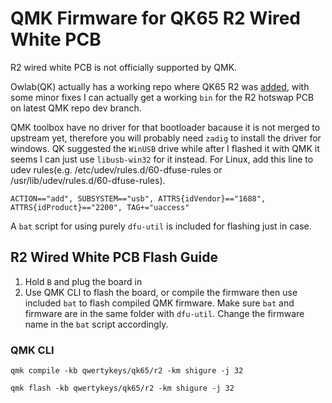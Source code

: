 # QMK Firmware for QK65 R2 Wired White PCB

R2 wired white PCB is not officially supported by QMK.

Owlab(QK) actually has a working repo where QK65 R2 was [added](https://github.com/owlab-git/qmk_firmware/tree/79b3d2aa5bcbdf6d12f6ec0f97d47177f3cca897/keyboards/qwertykeys/qk65/r2), with some minor fixes I can actually get a working `bin` for the R2 hotswap PCB on latest QMK repo dev branch.

QMK toolbox have no driver for that bootloader bacause it is not merged to upstream yet, therefore you will probably need `zadig` to install the driver for windows. QK suggested the `WinUSB` drive while after I flashed it with QMK it seems I can just use `libusb-win32` for it instead. For Linux, add this line to udev rules(e.g. /etc/udev/rules.d/60-dfuse-rules or /usr/lib/udev/rules.d/60-dfuse-rules).

```ACTION=="add", SUBSYSTEM=="usb", ATTRS{idVendor}=="1688", ATTRS{idProduct}=="2200", TAG+="uaccess"```

A `bat` script for using purely `dfu-util` is included for flashing just in case.


## R2 Wired White PCB Flash Guide

1. Hold `B` and plug the board in
2. Use QMK CLI to flash the board, or compile the firmware then use included `bat` to flash compiled QMK firmware. Make sure `bat` and firmware are in the same folder with `dfu-util`. Change the firmware name in the `bat` script accordingly.

### QMK CLI
`qmk compile -kb qwertykeys/qk65/r2 -km shigure -j 32`

`qmk flash -kb qwertykeys/qk65/r2 -km shigure -j 32`

